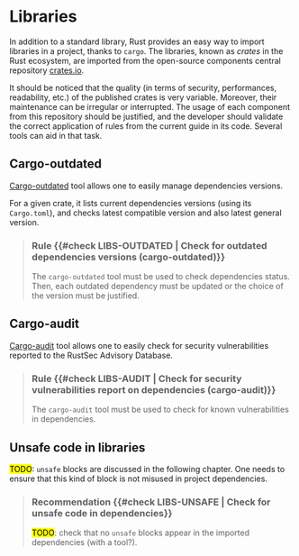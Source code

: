 # Libraries

In addition to a standard library, Rust provides an easy way to import libraries
in a project, thanks to `cargo`. The libraries, known as *crates* in the Rust
ecosystem, are imported from the open-source components central repository
[crates.io](https://crates.io).

It should be noticed that the quality (in terms of security, performances,
readability, etc.) of the published crates is very variable. Moreover, their
maintenance can be irregular or interrupted. The usage of each component from
this repository should be justified, and the developer should validate the
correct application of rules from the current guide in its code. Several tools
can aid in that task.

## Cargo-outdated

[Cargo-outdated] tool allows one to easily manage dependencies versions.

For a given crate, it lists current dependencies versions (using its
`Cargo.toml`), and checks latest compatible version and also latest general
version.

> ### Rule {{#check LIBS-OUTDATED | Check for outdated dependencies versions (cargo-outdated)}}
> The `cargo-outdated` tool must be used to check dependencies status. Then,
> each outdated dependency must be updated or the choice of the version must be
> justified.

[cargo-outdated]: https://github.com/kbknapp/cargo-outdated

## Cargo-audit

[Cargo-audit] tool allows one to easily check for security vulnerabilities
reported to the RustSec Advisory Database.

> ### Rule {{#check LIBS-AUDIT | Check for security vulnerabilities report on dependencies (cargo-audit)}}
> The `cargo-audit` tool must be used to check for known vulnerabilities in
> dependencies.

[cargo-audit]: https://github.com/RustSec/cargo-audit

## Unsafe code in libraries

<mark>TODO</mark>: `unsafe` blocks are discussed in the following chapter.
One needs to ensure that this kind of block is not misused in project
dependencies.

> ### Recommendation {{#check LIBS-UNSAFE | Check for unsafe code in dependencies}}
> <mark>TODO</mark>: check that no `unsafe` blocks appear in the imported
> dependencies (with a tool?).
